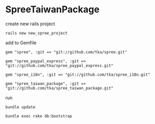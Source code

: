 SpreeTaiwanPackage
==================


create new rails project

`rails new new_spree_project`

add to Gemfile

`gem "spree", :git => "git://github.com/tka/spree.git"`

`gem "spree_paypal_express", :git => "git://github.com/tka/spree_paypal_express.git"`

`gem "spree_i18n", :git => "git://github.com/tka/spree_i18n.git"`

`gem "spree_taiwan_package", :git => "git://github.com/tka/spree_taiwan_package.git"`

run

`bundle update`

`bundle exec rake db:bootstrap`
